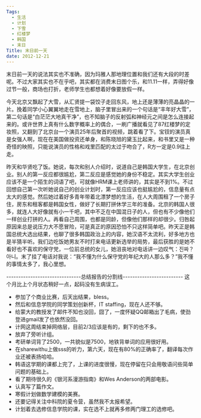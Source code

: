 ```yaml
---
Tags:
  - 生活
  - 计划
  - 下雪
  - 红楼梦
  - 韩国
  - 末日
Title: 末日前一天
date: 2012-12-21
---
```


末日前一天的说法其实也不准确，因为玛雅人那地理位置和我们还有大段的时差呢。不过大家其实也不在乎吧，其实都在消费末日图个乐，和11.11一样，弄得好像过节一般，商场也打折，老师学生也都想着好像要放假一样。

今天北京又飘起了大雪，从汇贤提一袋饺子走回东风，地上还是薄薄的亮晶晶的一片。挽着同学小心翼翼地走在雪地上，脑子里冒出来的一个句话是“丰年好大雪”，第二句话是“白茫茫大地真干净”，也不知脑子的反射弧和神经元之间是怎么连接起来的。或许世界上真有什么数字概率上的偶合，一刷广播就看见了87红楼梦的定妆照，又翻到了北京台一个演员25年后聚首的视频，跳着看了下。宝钗的演员真是女强人啊，现在在美国做投资还单身，和陈晓旭的黛玉比起来，和书里又是一种奇怪的映照，只能说演员的性格和戏里匹配的太过于吻合了，R方一定是0.9往上走。
<!--more-->
昨天和华贤吃了饭。她说，每次和别人介绍时，说道自己是韩国大学生，在北京创业。别人的第一反应都很尴尬，第二反应是感觉她的身份不稳定。其实大学生创业应该不是一个陌生的词语了吧，可就像HRM课上老师讲的，其实是不到1%。不过回想自己第一次听她说自己的创业计划时，第一反应应该也挺尴尬的，信息量有点太大的感觉。然后她过着好多青年带着北漂梦想的生活，在人大周围租了一个房子住，房东和租客都是韩国女性，做好了长期打拼休学三年的准备。北京的韩国人很多，就连人大好像就有小一千吧，其中不乏在中国混日子的人，但也有不少像他们一样创业打拼的人。再看自己周围，也都是同龄，但像他们那样的却很少。归咎起原因来总是说压力大不愿冒险，可是真正的原因恐怕不只这样简单吧。昨天正是韩国总统大选出结果，也聊了很多韩国政治上的内容，她汉语不太流利，好多地方也是半猜半听。我们边吃饭她男友不时打来电话更新选举的局势，最后获胜的是她不看好也不喜欢的保守党，一位前总统的女儿，她沮丧地对电话讲一边叹气：진짜？아니。末了挂了电话对我说：“我不懂为什么保守党的年纪大的人那么多？”我不懂的事情太多了，我心里想。

-------------------------------总结报告的分割线-------------------------
这个月比上个月状态稍好一点，起码没有生病误工。
* 参加了个商业比赛，后天出结果，bless。
* 然后和信息学院的同学策划创新杯，IT staffing，现在人还不够。
* 给蒙大的教授发了邮件不知也没回，囧了，一度怀疑QQ邮箱出了毛病，使劲登进gmail发了也依然没回。
* 计网这周结束掉网络层，目前2/3应该是有的，剩下的也不多。
* 放弃了旁听计组。
* 考研单词背了2500，一共貌似是7500，地铁背单词的应用很好用。
* 在sharewithu上做sss的听力，第六天，现在有80%的正确率了，翻译每次作业还被表扬哈哈。
* 韩语这学期的课都上完了，上课的进度很慢，现在停留在只会用敬语问些简单问题的基础上。
* 看了期待很久的《银河系漫游指南》和Wes Anderson的两部电影。
* 认真写了篇作文。
* 寒假计划做数学建模的美赛。
* 还要记得关注中科院的夏令营，虽然我不太报希望。
* 计划着去选修信息学院的课，实在选不上就再多修两门理工的选修吧。